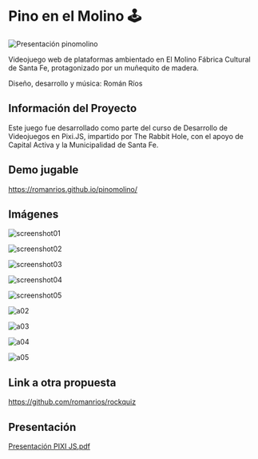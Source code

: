 # Pino en el Molino 🕹️

![Presentación pinomolino](https://github.com/romanrios/pinomolino/assets/122373737/e7ed01ca-2d39-4339-8d60-fcf202a60037)

Videojuego web de plataformas ambientado en El Molino Fábrica Cultural de Santa Fe, protagonizado por un muñequito de madera.

Diseño, desarrollo y música: Román Ríos

## Información del Proyecto
Este juego fue desarrollado como parte del curso de Desarrollo de Videojuegos en Pixi.JS, impartido por The Rabbit Hole, con el apoyo de Capital Activa y la Municipalidad de Santa Fe.

## Demo jugable
https://romanrios.github.io/pinomolino/

## Imágenes

![screenshot01](https://github.com/romanrios/pinomolino/assets/122373737/eb2f1b98-2647-43fc-9997-a73dfe82d073)

![screenshot02](https://github.com/romanrios/pinomolino/assets/122373737/3630e451-e9f4-498d-88fc-65af31b7baa2)

![screenshot03](https://github.com/romanrios/pinomolino/assets/122373737/d5157bdf-aa68-4a47-a794-433dcfaa4a3a)

![screenshot04](https://github.com/romanrios/pinomolino/assets/122373737/43182172-469b-4b58-97b7-9cca444e8c69)

![screenshot05](https://github.com/romanrios/pinomolino/assets/122373737/b5f72490-e0c8-431f-9741-677b7561265e)

![a02](https://github.com/romanrios/pinomolino/assets/122373737/9ef6ae93-77da-434a-b4ae-40285336ae15)

![a03](https://github.com/romanrios/pinomolino/assets/122373737/f4a41d76-578d-4199-9ba1-cc8c5dde02bf)

![a04](https://github.com/romanrios/pinomolino/assets/122373737/9fd4664b-20e0-4d21-af8b-5cf5f2b614aa)

![a05](https://github.com/romanrios/pinomolino/assets/122373737/1514bf56-cbf1-4acb-b9c8-5433f6cdc41f)

## Link a otra propuesta
https://github.com/romanrios/rockquiz

## Presentación

[Presentación PIXI JS.pdf](https://github.com/romanrios/pinomolino/files/12856405/Presentacion.PIXI.JS.pdf)



